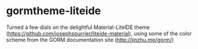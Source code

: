 # gormtheme-liteide

Turned a few dials on the delightful Material-LiteIDE theme (https://github.com/josephspurrier/liteide-material), using some of the color scheme from the GORM documentation site (http://jinzhu.me/gorm/)

